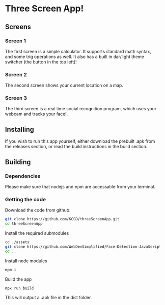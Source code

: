 # Three Screen App!

## Screens

### Screen 1

The first screen is a simple calculator. It supports standard math syntax, and some trig operations as well.
It also has a built in dar/light theme switcher (the button in the top left)!

### Screen 2

The second screen shows your current location on a map.

### Screen 3

The third screen is a real time social recognition program, which uses your webcam and tracks your face!.



## Installing

If you wish to run this app yourself, either download the prebuilt .apk from the releases section,
or read the build instructions in the build section.



## Building

### Dependencies

Please make sure that nodejs and npm are accessable from your terminal.

### Getting the code

Download the code from github:
```bash
git clone https://github.com/KCGD/threeScreenApp.git
cd threeScreenApp
```

Install the required submodules
```bash
cd ./assets
git clone https://github.com/WebDevSimplified/Face-Detection-JavaScript.git
cd ..
```

Install node modules
```bash
npm i
```

Build the app
```bash
npx run build
```

This will output a .apk file in the dist folder.